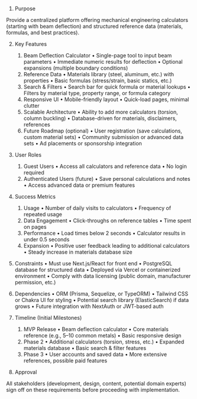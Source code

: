 1. Purpose

Provide a centralized platform offering mechanical engineering calculators (starting with beam deflection) and structured reference data (materials, formulas, and best practices).

2. Key Features
	1.	Beam Deflection Calculator
	•	Single-page tool to input beam parameters
	•	Immediate numeric results for deflection
	•	Optional expansions (multiple boundary conditions)
	2.	Reference Data
	•	Materials library (steel, aluminum, etc.) with properties
	•	Basic formulas (stress/strain, basic statics, etc.)
	3.	Search & Filters
	•	Search bar for quick formula or material lookups
	•	Filters by material type, property range, or formula category
	4.	Responsive UI
	•	Mobile-friendly layout
	•	Quick-load pages, minimal clutter
	5.	Scalable Architecture
	•	Ability to add more calculators (torsion, column buckling)
	•	Database-driven for materials, disclaimers, references
	6.	Future Roadmap (optional)
	•	User registration (save calculations, custom material sets)
	•	Community submission or advanced data sets
	•	Ad placements or sponsorship integration

3. User Roles
	1.	Guest Users
	•	Access all calculators and reference data
	•	No login required
	2.	Authenticated Users (future)
	•	Save personal calculations and notes
	•	Access advanced data or premium features

4. Success Metrics
	1.	Usage
	•	Number of daily visits to calculators
	•	Frequency of repeated usage
	2.	Data Engagement
	•	Click-throughs on reference tables
	•	Time spent on pages
	3.	Performance
	•	Load times below 2 seconds
	•	Calculator results in under 0.5 seconds
	4.	Expansion
	•	Positive user feedback leading to additional calculators
	•	Steady increase in materials database size

5. Constraints
	•	Must use Next.js/React for front end
	•	PostgreSQL database for structured data
	•	Deployed via Vercel or containerized environment
	•	Comply with data licensing (public domain, manufacturer permission, etc.)

6. Dependencies
	•	ORM (Prisma, Sequelize, or TypeORM)
	•	Tailwind CSS or Chakra UI for styling
	•	Potential search library (ElasticSearch) if data grows
	•	Future integration with NextAuth or JWT-based auth

7. Timeline (Initial Milestones)
	1.	MVP Release
	•	Beam deflection calculator
	•	Core materials reference (e.g., 5–10 common metals)
	•	Basic responsive design
	2.	Phase 2
	•	Additional calculators (torsion, stress, etc.)
	•	Expanded materials database
	•	Basic search & filter features
	3.	Phase 3
	•	User accounts and saved data
	•	More extensive references, possible paid features

8. Approval

All stakeholders (development, design, content, potential domain experts) sign off on these requirements before proceeding with implementation.